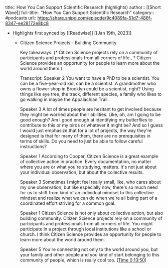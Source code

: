 title:: How You Can Support Scientific Research (highlights)
author:: [[Short Wave]]
full-title:: "How You Can Support Scientific Research"
category:: #podcasts
url:: https://share.snipd.com/episode/9c4089fa-51d7-486f-8347-ee28172e8bc8

- Highlights first synced by [[Readwise]] [[Jan 19th, 2023]]
	- Citizen Science Projects - Building Community
	  
	  Key takeaways:
	  (* Citizen Science projects rely on a community of participants and professionals from all corners of life., * Citizen Science provides an opportunity for people to learn more about the world around them.)
	  
	  Transcript:
	  Speaker 2
	  You want to have a PhD to be a scientist. You can be a five-year-old kid, can be a scientist. A grandmother who owns a flower shop in Brooklyn could be a scientist, right? Using things like eye tree, the track, different species, a family who likes to go walking in maybe the Appalachian Trail.
	  
	  Speaker 3
	  A lot of times people are hesitant to get involved because they might be worried about their abilities. Like, oh, am I going to be good enough? Am I good enough at identifying my butterflies to contribute to this or my birds or whatever it might be? And so I guess I would just emphasize that for a lot of projects, the way they're designed is that for many of them, there are no prerequisites in terms of skills. Do you need to just be able to follow careful instructions?
	  
	  Speaker 1
	  According to Cooper, Citizen Science is a great example of collective action in practice. Every documentation, no matter where you are or what you're studying, matters. It's not just about your individual observation, but about the collective results.
	  
	  Speaker 3
	  Sometimes I might feel really small, like, who cares about my one observation, but like especially now, there's so much need for us to shift from kind of an individual mindset to this collective mindset and realize what we can do when we're all being part of a coordinated effort striving for a common goal.
	  
	  Speaker 1
	  Citizen Science is not only about collective action, but also building community. Citizen Science projects rely on a community of participants and professionals from all corners of life. You might participate in a project through local institutions like a school or church. I think Citizen Science provides an opportunity for people to learn more about the world around them.
	  
	  Speaker 5
	  You're connecting not only to the world around you, but your family and other people and you kind of start belonging to this community of people, which is really cool too. ([Time 0:13:50](https://share.snipd.com/snip/e7d0be60-efdb-4975-bc9a-c59e41a99918))
